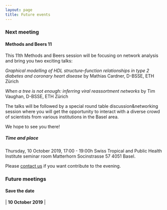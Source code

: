 ```yaml
---
layout: page
title: Future events
---
```


### Next meeting


#### Methods and Beers 11 ####

This 11th Methods and Beers session will be focusing on network analysis and bring you two exciting talks:

*Graphical modelling of HDL structure–function relationships in type 2 diabetes and coronary heart disease* by Mathias Cardner, D-BSSE, ETH Zürich

*When a tree is not enough: inferring viral reassortment networks* by Tim Vaughan, D-BSSE, ETH Zürich

The talks will be followed by a special round table discussion&networking session where you will get the opportunity to interact with a diverse crowd of scientists from various institutions in the Basel area.  

We hope to see you there!

##### Time and place #####
Thursday, 10 October 2019, 17:00 - 19:00h
Swiss Tropical and Public Health Institute
seminar room Matterhorn
Socinstrasse 57
4051 Basel.


 Please [contact us][link contact] if you want contribute to the evening.

### Future meetings
#### Save the date

| **10 October 2019** |




[link contact]:/contact

